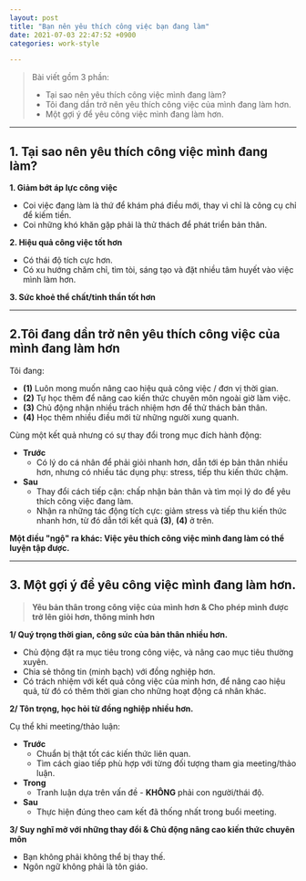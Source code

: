 ```yaml
---
layout: post
title: "Bạn nên yêu thích công việc bạn đang làm"
date: 2021-07-03 22:47:52 +0900
categories: work-style

---
```

>Bài viết gồm 3 phần:
>- Tại sao nên yêu thích công việc mình đang làm?
>- Tôi đang dần trở nên yêu thích công việc của mình đang làm hơn.
>- Một gợi ý để yêu công việc mình đang làm hơn.

---
## 1. Tại sao nên yêu thích công việc mình đang làm?

**1. Giảm bớt áp lực công việc**
- Coi việc đang làm là thứ để khám phá điều mới, thay vì chỉ là công cụ chỉ để kiếm tiền.
- Coi những khó khăn gặp phải là thử thách để phát triển bản thân.

**2. Hiệu quả công việc tốt hơn**
- Có thái độ tích cực hơn.
- Có xu hướng chăm chỉ, tìm tòi, sáng tạo và đặt nhiều tâm huyết vào việc mình làm hơn.

**3. Sức khoẻ thể chất/tinh thần tốt hơn**

---
## 2.Tôi đang dần trở nên yêu thích công việc của mình đang làm hơn

Tôi đang:
- **(1)** Luôn mong muốn nâng cao hiệu quả công việc / đơn vị thời gian.
- **(2)** Tự học thêm để nâng cao kiến thức chuyên môn ngoài giờ làm việc.
- **(3)** Chủ động nhận nhiều trách nhiệm hơn để thử thách bản thân.
- **(4)** Học thêm nhiều điều mới từ những người xung quanh.

Cùng một kết quả nhưng có sự thay đổi trong mục đích hành động:
- **Trước** 
    - Có lý do cá nhân để phải giỏi nhanh hơn, dẫn tới ép bản thân nhiều hơn, nhưng có nhiều tác dụng phụ: stress, tiếp thu kiến thức chậm.
- **Sau**
    - Thay đổi cách tiếp cận: chấp nhận bản thân và tìm mọi lý do để yêu thích công việc đang làm.
    - Nhận ra những tác động tích cực: giảm stress và tiếp thu kiến thức nhanh hơn, từ đó dẫn tới kết quả **(3)**, **(4)** ở trên.

**Một điều "ngộ" ra khác: Việc yêu thích công việc mình đang làm có thể luyện tập được.**

---
## 3. Một gợi ý để yêu công việc mình đang làm hơn.

>**Yêu bản thân trong công việc của mình hơn & Cho phép mình được trở lên giỏi hơn, thông minh hơn**

**1/ Quý trọng thời gian, công sức của bản thân nhiều hơn.**

- Chủ động đặt ra mục tiêu trong công việc, và nâng cao mục tiêu thường xuyên.
- Chia sẻ thông tin (minh bạch) với đồng nghiệp hơn.
- Có trách nhiệm với kết quả công việc của mình hơn, để nâng cao hiệu quả, từ đó có thêm thời gian cho những hoạt động cá nhân khác.

**2/ Tôn trọng, học hỏi từ đồng nghiệp nhiều hơn.**

Cụ thể khi meeting/thảo luận: 

- **Trước**
  - Chuẩn bị thật tốt các kiến thức liên quan.
  - Tìm cách giao tiếp phù hợp với từng đối tượng tham gia meeting/thảo luận.
- **Trong**
  - Tranh luận dựa trên vấn đề - **KHÔNG** phải con người/thái độ.
- **Sau**
  - Thực hiện đúng theo cam kết đã thống nhất trong buổi meeting.

**3/ Suy nghĩ mở với những thay đổi & Chủ động nâng cao kiến thức chuyên môn**

- Bạn không phải không thể bị thay thế.
- Ngôn ngữ không phải là tôn giáo.

